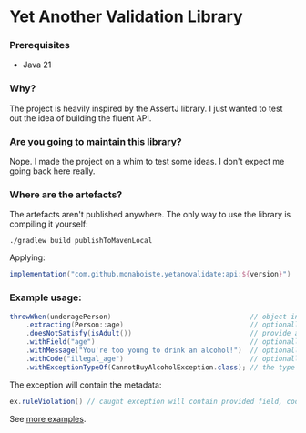 # Yet Another Validation Library
### Prerequisites
- Java 21

### Why?
The project is heavily inspired by the AssertJ library. I just wanted to test out the idea of building the fluent API.

### Are you going to maintain this library?
Nope. I made the project on a whim to test some ideas. I don't expect me going back here really.

### Where are the artefacts?
The artefacts aren't published anywhere. The only way to use the library is compiling it yourself:
```shell
./gradlew build publishToMavenLocal
```
Applying:
```groovy
implementation("com.github.monaboiste.yetanovalidate:api:${version}")
```

### Example usage:
```java
throwWhen(underagePerson)                                  // object instance to assert
    .extracting(Person::age)                               // optionally extract the nested attribute
    .doesNotSatisfy(isAdult())                             // provide a predicate to the instance against
    .withField("age")                                      // optionally provide the name of the field
    .withMessage("You're too young to drink an alcohol!")  // optionally provide the error message
    .withCode("illegal_age")                               // optionally provide the error code
    .withExceptionTypeOf(CannotBuyAlcoholException.class); // the type of your custom exception to throw if the object didn't pass the checks
```
The exception will contain the metadata:
```java
ex.ruleViolation() // caught exception will contain provided field, code and the error message
```

See [more examples](./api/src/test/java/com/github/monaboiste/yetanovalidate/ValidationExceptionTest.java).